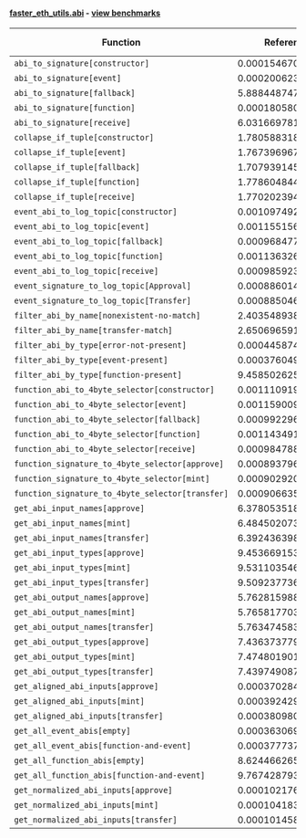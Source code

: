 #### [faster_eth_utils.abi](https://github.com/BobTheBuidler/faster-eth-utils/blob/pin-eth-typing/faster_eth_utils/abi.py) - [view benchmarks](https://github.com/BobTheBuidler/faster-eth-utils/blob/pin-eth-typing/benchmarks/test_abi_benchmarks.py)

| Function | Reference Mean | Faster Mean | % Change | Speedup (%) | x Faster | Faster |
|----------|---------------|-------------|----------|-------------|----------|--------|
| `abi_to_signature[constructor]` | 0.00015467078784937887 | 7.650591907848762e-05 | 50.54% | 102.17% | 2.02x | ✅ |
| `abi_to_signature[event]` | 0.00020062316044225088 | 9.282426761826306e-05 | 53.73% | 116.13% | 2.16x | ✅ |
| `abi_to_signature[fallback]` | 5.888448747946869e-05 | 5.288247422114488e-05 | 10.19% | 11.35% | 1.11x | ✅ |
| `abi_to_signature[function]` | 0.00018058099628347963 | 8.862838723917064e-05 | 50.92% | 103.75% | 2.04x | ✅ |
| `abi_to_signature[receive]` | 6.031669781870135e-05 | 5.2163633192680256e-05 | 13.52% | 15.63% | 1.16x | ✅ |
| `collapse_if_tuple[constructor]` | 1.7805883187986754e-05 | 5.43167975451911e-06 | 69.50% | 227.82% | 3.28x | ✅ |
| `collapse_if_tuple[event]` | 1.7673969678753795e-05 | 5.319894957557923e-06 | 69.90% | 232.22% | 3.32x | ✅ |
| `collapse_if_tuple[fallback]` | 1.7079391455428606e-05 | 5.4546310912894545e-06 | 68.06% | 213.12% | 3.13x | ✅ |
| `collapse_if_tuple[function]` | 1.7786048449959077e-05 | 5.3388730794130125e-06 | 69.98% | 233.14% | 3.33x | ✅ |
| `collapse_if_tuple[receive]` | 1.7702023945336275e-05 | 5.402833768415093e-06 | 69.48% | 227.64% | 3.28x | ✅ |
| `event_abi_to_log_topic[constructor]` | 0.001097492048348548 | 0.0008218195132979414 | 25.12% | 33.54% | 1.34x | ✅ |
| `event_abi_to_log_topic[event]` | 0.001155156150564754 | 0.0008485569566004913 | 26.54% | 36.13% | 1.36x | ✅ |
| `event_abi_to_log_topic[fallback]` | 0.0009684773222107185 | 0.0007793186693614789 | 19.53% | 24.27% | 1.24x | ✅ |
| `event_abi_to_log_topic[function]` | 0.0011363268682266646 | 0.0008319334779080737 | 26.79% | 36.59% | 1.37x | ✅ |
| `event_abi_to_log_topic[receive]` | 0.0009859234628870242 | 0.0007679007559382297 | 22.11% | 28.39% | 1.28x | ✅ |
| `event_signature_to_log_topic[Approval]` | 0.0008860140282746405 | 0.0006956411771511616 | 21.49% | 27.37% | 1.27x | ✅ |
| `event_signature_to_log_topic[Transfer]` | 0.0008850464809885453 | 0.0006901848847889128 | 22.02% | 28.23% | 1.28x | ✅ |
| `filter_abi_by_name[nonexistent-no-match]` | 2.403548938513048e-05 | 1.592089880410305e-05 | 33.76% | 50.97% | 1.51x | ✅ |
| `filter_abi_by_name[transfer-match]` | 2.6506965910123823e-05 | 1.7876446219679397e-05 | 32.56% | 48.28% | 1.48x | ✅ |
| `filter_abi_by_type[error-not-present]` | 0.0004458744781807956 | 1.5117189358008433e-05 | 96.61% | 2849.45% | 29.49x | ✅ |
| `filter_abi_by_type[event-present]` | 0.00037604932854259243 | 1.541029912917022e-05 | 95.90% | 2340.25% | 24.40x | ✅ |
| `filter_abi_by_type[function-present]` | 9.458502625728585e-05 | 1.364532332219247e-05 | 85.57% | 593.17% | 6.93x | ✅ |
| `function_abi_to_4byte_selector[constructor]` | 0.001110919220657469 | 0.0008182869576127598 | 26.34% | 35.76% | 1.36x | ✅ |
| `function_abi_to_4byte_selector[event]` | 0.001159009493300639 | 0.000845145210479268 | 27.08% | 37.14% | 1.37x | ✅ |
| `function_abi_to_4byte_selector[fallback]` | 0.0009922968298322276 | 0.0007761492547560714 | 21.78% | 27.85% | 1.28x | ✅ |
| `function_abi_to_4byte_selector[function]` | 0.0011434916191672675 | 0.0008404336813763204 | 26.50% | 36.06% | 1.36x | ✅ |
| `function_abi_to_4byte_selector[receive]` | 0.0009847883566220835 | 0.0007821643158327761 | 20.58% | 25.91% | 1.26x | ✅ |
| `function_signature_to_4byte_selector[approve]` | 0.0008937963346000265 | 0.0006965169985594733 | 22.07% | 28.32% | 1.28x | ✅ |
| `function_signature_to_4byte_selector[mint]` | 0.0009029202397388037 | 0.0006947298484846849 | 23.06% | 29.97% | 1.30x | ✅ |
| `function_signature_to_4byte_selector[transfer]` | 0.0009066359309171873 | 0.0007044205298505483 | 22.30% | 28.71% | 1.29x | ✅ |
| `get_abi_input_names[approve]` | 6.378053518284486e-05 | 1.8190273831596518e-05 | 71.48% | 250.63% | 3.51x | ✅ |
| `get_abi_input_names[mint]` | 6.484502073267455e-05 | 1.8158449611610026e-05 | 72.00% | 257.11% | 3.57x | ✅ |
| `get_abi_input_names[transfer]` | 6.392436398000265e-05 | 1.8111710099763238e-05 | 71.67% | 252.94% | 3.53x | ✅ |
| `get_abi_input_types[approve]` | 9.453669153496744e-05 | 2.1010144046923434e-05 | 77.78% | 349.96% | 4.50x | ✅ |
| `get_abi_input_types[mint]` | 9.531103546818633e-05 | 2.1191909818687234e-05 | 77.77% | 349.75% | 4.50x | ✅ |
| `get_abi_input_types[transfer]` | 9.509237736246164e-05 | 2.1177542504678584e-05 | 77.73% | 349.02% | 4.49x | ✅ |
| `get_abi_output_names[approve]` | 5.7628159881771957e-05 | 1.6061527881150326e-05 | 72.13% | 258.80% | 3.59x | ✅ |
| `get_abi_output_names[mint]` | 5.765817703014041e-05 | 1.6049076549981945e-05 | 72.17% | 259.26% | 3.59x | ✅ |
| `get_abi_output_names[transfer]` | 5.763474583318155e-05 | 1.585565274445045e-05 | 72.49% | 263.50% | 3.63x | ✅ |
| `get_abi_output_types[approve]` | 7.436373779391225e-05 | 1.8392588623738282e-05 | 75.27% | 304.31% | 4.04x | ✅ |
| `get_abi_output_types[mint]` | 7.474801901819377e-05 | 1.8614476541774572e-05 | 75.10% | 301.56% | 4.02x | ✅ |
| `get_abi_output_types[transfer]` | 7.4397490877341e-05 | 1.822469219008406e-05 | 75.50% | 308.22% | 4.08x | ✅ |
| `get_aligned_abi_inputs[approve]` | 0.000370284219673297 | 0.00020371581512774081 | 44.98% | 81.77% | 1.82x | ✅ |
| `get_aligned_abi_inputs[mint]` | 0.00039242987601611514 | 0.00020552281750102318 | 47.63% | 90.94% | 1.91x | ✅ |
| `get_aligned_abi_inputs[transfer]` | 0.0003809805441949648 | 0.00020501362025054652 | 46.19% | 85.83% | 1.86x | ✅ |
| `get_all_event_abis[empty]` | 0.0003630695134933417 | 1.0552906690734758e-05 | 97.09% | 3340.47% | 34.40x | ✅ |
| `get_all_event_abis[function-and-event]` | 0.0003777373250288386 | 1.542452759477989e-05 | 95.92% | 2348.94% | 24.49x | ✅ |
| `get_all_function_abis[empty]` | 8.62446626582824e-05 | 8.635191990532287e-06 | 89.99% | 898.76% | 9.99x | ✅ |
| `get_all_function_abis[function-and-event]` | 9.767428793117936e-05 | 1.3306914614210358e-05 | 86.38% | 634.01% | 7.34x | ✅ |
| `get_normalized_abi_inputs[approve]` | 0.00010217636733616785 | 1.7356421865576822e-05 | 83.01% | 488.69% | 5.89x | ✅ |
| `get_normalized_abi_inputs[mint]` | 0.00010418308266933618 | 1.7308943181675608e-05 | 83.39% | 501.90% | 6.02x | ✅ |
| `get_normalized_abi_inputs[transfer]` | 0.0001014583527421531 | 1.7320893456721723e-05 | 82.93% | 485.76% | 5.86x | ✅ |
